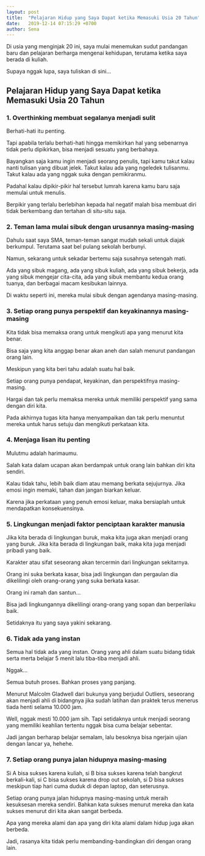 ```yaml
---
layout: post
title:  "Pelajaran Hidup yang Saya Dapat ketika Memasuki Usia 20 Tahun"
date:   2019-12-14 07:15:29 +0700
author: Sena
---
```

Di usia yang menginjak 20 ini, saya mulai menemukan sudut pandangan baru dan pelajaran berharga mengenai kehidupan, terutama ketika saya berada di kuliah.

Supaya nggak lupa, saya tuliskan di sini…

<h2>Pelajaran Hidup yang Saya Dapat ketika Memasuki Usia 20 Tahun</h2>

<h3>1. Overthinking membuat segalanya menjadi sulit</h3>

Berhati-hati itu penting.

Tapi apabila terlalu berhati-hati hingga memikirkan hal yang sebenarnya tidak perlu dipikirkan, bisa menjadi sesuatu yang berbahaya.

Bayangkan saja kamu ingin menjadi seorang penulis, tapi kamu takut kalau nanti tulisan yang dibuat jelek. Takut kalau ada yang ngeledek tulisanmu. Takut kalau ada yang nggak suka dengan pemikiranmu.

Padahal kalau dipikir-pikir hal tersebut lumrah karena kamu baru saja memulai untuk menulis.

Berpikir yang terlalu berlebihan kepada hal negatif malah bisa membuat diri tidak berkembang dan tertahan di situ-situ saja.

<h3>2. Teman lama mulai sibuk dengan urusannya masing-masing</h3>

Dahulu saat saya SMA, teman-teman sangat mudah sekali untuk diajak berkumpul. Terutama saat bel pulang sekolah berbunyi.

Namun, sekarang untuk sekadar bertemu saja susahnya setengah mati.

Ada yang sibuk magang, ada yang sibuk kuliah, ada yang sibuk bekerja, ada yang sibuk mengejar cita-cita, ada yang sibuk membantu kedua orang tuanya, dan berbagai macam kesibukan lainnya.

Di waktu seperti ini, mereka mulai sibuk dengan agendanya masing-masing.

<h3>3. Setiap orang punya perspektif dan keyakinannya masing-masing</h3>

Kita tidak bisa memaksa orang untuk mengikuti apa yang menurut kita benar.

Bisa saja yang kita anggap benar akan aneh dan salah menurut pandangan orang lain.

Meskipun yang kita beri tahu adalah suatu hal baik.

Setiap orang punya pendapat, keyakinan, dan perspektifnya masing-masing.

Hargai dan tak perlu memaksa mereka untuk memiliki perspektif yang sama dengan diri kita.

Pada akhirnya tugas kita hanya menyampaikan dan tak perlu menuntut mereka untuk harus setuju dan mengikuti perkataan kita.

<h3>4. Menjaga lisan itu penting</h3>

Mulutmu adalah harimaumu.

Salah kata dalam ucapan akan berdampak untuk orang lain bahkan diri kita sendiri.

Kalau tidak tahu, lebih baik diam atau memang berkata sejujurnya. Jika emosi ingin memaki, tahan dan jangan biarkan keluar.

Karena jika perkataan yang penuh emosi keluar, maka bersiaplah untuk mendapatkan konsekuensinya.

<h3>5. Lingkungan menjadi faktor penciptaan karakter manusia</h3>

Jika kita berada di lingkungan buruk, maka kita juga akan menjadi orang yang buruk. Jika kita berada di lingkungan baik, maka kita juga menjadi pribadi yang baik.

Karakter atau sifat seseorang akan tercermin dari lingkungan sekitarnya.

Orang ini suka berkata kasar, bisa jadi lingkungan dan pergaulan dia dikelilingi oleh orang-orang yang suka berkata kasar.

Orang ini ramah dan santun…

Bisa jadi lingkungannya dikelilingi orang-orang yang sopan dan berperilaku baik.

Setidaknya itu yang saya yakini sekarang.

<h3>6. Tidak ada yang instan</h3>

Semua hal tidak ada yang instan. Orang yang ahli dalam suatu bidang tidak serta merta belajar 5 menit lalu tiba-tiba menjadi ahli.

Nggak…

Semua butuh proses. Bahkan proses yang panjang.

Menurut Malcolm Gladwell dari bukunya yang berjudul Outliers, seseorang akan menjadi ahli di bidangnya jika sudah latihan dan praktek terus menerus tiada henti selama 10.000 jam.

Well, nggak mesti 10.000 jam sih. Tapi setidaknya untuk menjadi seorang yang memiliki keahlian tertentu nggak bisa cuma belajar sebentar.

Jadi jangan berharap belajar semalam, lalu besoknya bisa ngerjain ujian dengan lancar ya, hehehe.

<h3>7. Setiap orang punya jalan hidupnya masing-masing</h3>

Si A bisa sukses karena kuliah, si B bisa sukses karena telah bangkrut berkali-kali, si C bisa sukses karena drop out sekolah, si D bisa sukses meskipun tiap hari cuma duduk di depan laptop, dan seterusnya.

Setiap orang punya jalan hidupnya masing-masing untuk meraih kesuksesan mereka sendiri. Bahkan kata sukses menurut mereka dan kata sukses menurut diri kita akan sangat berbeda.

Apa yang mereka alami dan apa yang diri kita alami dalam hidup juga akan berbeda. 

Jadi, rasanya kita tidak perlu membanding-bandingkan diri dengan orang lain.

